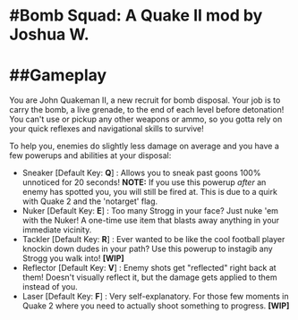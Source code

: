 #Bomb Squad: A Quake II mod by Joshua W.
========================================

##Gameplay
==========

You are John Quakeman II, a new recruit for bomb disposal. Your job is to carry the bomb, a live grenade, to the end of each level before detonation! 
You can't use or pickup any other weapons or ammo, so you gotta rely on your quick reflexes and navigational skills to survive!

To help you, enemies do slightly less damage on average and you have a few powerups and abilities at your disposal:

* Sneaker [Default Key: **Q**] : Allows you to sneak past goons 100% unnoticed for 20 seconds! **NOTE:** If you use this powerup *after* an enemy has spotted you, you will still be fired at. This is due to a quirk with Quake 2 and the 'notarget' flag.
* Nuker [Default Key: **E**] : Too many Strogg in your face? Just nuke 'em with the Nuker! A one-time use item that blasts away anything in your immediate vicinity.
* Tackler [Default Key: **R**] : Ever wanted to be like the cool football player knockin down dudes in your path? Use this powerup to instagib any Strogg you walk into! **[WIP]**
* Reflector [Default Key: **V**] : Enemy shots get "reflected" right back at them! Doesn't visually reflect it, but the damage gets applied to them instead of you.
* Laser [Default Key: **F**] : Very self-explanatory. For those few moments in Quake 2 where you need to actually shoot something to progress. **[WIP]**


